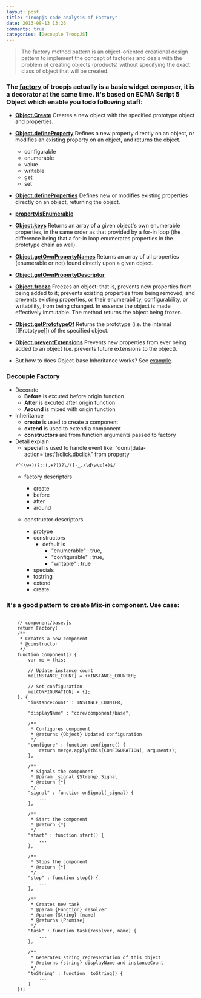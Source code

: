 ```yaml
---
layout: post
title: "Troopjs code analysis of Factory"
date: 2013-08-13 13:26
comments: true
categories: [Decouple TroopJS]
---
```


  > The factory method pattern is an object-oriented creational design pattern to implement the concept of factories and deals with the problem of creating objects (products) without specifying the exact class of object that will be created.  

  
### The [factory][1] of troopjs actually is a basic widget **composer**, it is a **decorator** at the same time. It's based on ECMA Script 5 **Object** which enable you todo following staff:
* **[Object.Create][3]** Creates a new object with the specified prototype object and properties.
* **[Object.defineProperty][4]** Defines a new property directly on an object, or modifies an existing property on an object, and returns the object.
	- configurable
	- enumerable
	- value
	- writable
	- get
	- set
* **[Object.defineProperties][5]** Defines new or modifies existing properties directly on an object, returning the object.
* **[propertyIsEnumerable][6]**
* **[Object.keys][7]** Returns an array of a given object's own enumerable properties, in the same order as that provided by a for-in loop (the difference being that a for-in loop enumerates properties in the prototype chain as well).
* **[Object.getOwnPropertyNames][8]** Returns an array of all properties (enumerable or not) found directly upon a given object.
* **[Object.getOwnPropertyDescriptor][9]**
* **[Object.freeze][10]** Freezes an object: that is, prevents new properties from being added to it; prevents existing properties from being removed; and prevents existing properties, or their enumerability, configurability, or writability, from being changed. In essence the object is made effectively immutable. The method returns the object being frozen.
* **[Object.getPrototypeOf][11]** Returns the prototype (i.e. the internal [[Prototype]]) of the specified object.
* **[Object.preventExtensions][12]** Prevents new properties from ever being added to an object (i.e. prevents future extensions to the object).

* But how to does Object-base Inheritance works? See [example][2]. 

### Decouple Factory
* Decorate
	- **Before** is excuted before origin function
	- **After** is excuted after origin function
	- **Around** is mixed with origin function
* Inheritance
	- **create** is used to create a component
	- **extend** is used to extend a component
	- **constructors** are from function arguments passed to factory
* Detail explain
	- **special** is used to handle event like: "dom/[data-action='test']/click.dbclick" from property
	```
	/^(\w+)(?::(.+?))?\/([-_./\d\w\s]+)$/
	```
	- factory descriptors 
		* create
		* before
		* after
		* around

	- constructor descriptors
		* protype
		* constructors
			- default is 
				* "enumerable" : true,
				* "configurable" : true,
				* "writable" : true
		* specials
		* tostring
		* extend
		* create

### It's a good pattern to create Mix-in component. Use case:

<pre><code>
	// component/base.js
	return Factory(
	/**
	 * Creates a new component
	 * @constructor
	 */
	function Component() {
		var me = this;

		// Update instance count
		me[INSTANCE_COUNT] = ++INSTANCE_COUNTER;

		// Set configuration
		me[CONFIGURATION] = {};
	}, {
		"instanceCount" : INSTANCE_COUNTER,

		"displayName" : "core/component/base",

		/**
		 * Configures component
		 * @returns {Object} Updated configuration
		 */
		"configure" : function configure() {
			return merge.apply(this[CONFIGURATION], arguments);
		},

		/**
		 * Signals the component
		 * @param _signal {String} Signal
		 * @return {*}
		 */
		"signal" : function onSignal(_signal) {
			...
		},

		/**
		 * Start the component
		 * @return {*}
		 */
		"start" : function start() {
			...
		},

		/**
		 * Stops the component
		 * @return {*}
		 */
		"stop" : function stop() {
			...
		},

		/**
		 * Creates new task
		 * @param {Function} resolver
		 * @param {String} [name]
		 * @returns {Promise}
		 */
		"task" : function task(resolver, name) {
			...
		},

		/**
		 * Generates string representation of this object
		 * @returns {string} displayName and instanceCount
		 */
		"toString" : function _toString() {
			...
		}
	});
</code></pre>

[1]: https://github.com/troopjs/troopjs-core/blob/develop/component/factory.js
[2]: http://uxebu.com/blog/2011/02/23/object-based-inheritance-for-ecmascript-5/
[3]: https://developer.mozilla.org/en-US/docs/Web/JavaScript/Reference/Global_Objects/Object/create?redirectlocale=en-US&redirectslug=JavaScript%2FReference%2FGlobal_Objects%2FObject%2Fcreate
[4]: https://developer.mozilla.org/en-US/docs/Web/JavaScript/Reference/Global_Objects/Object/defineProperty?redirectlocale=en-US&redirectslug=JavaScript%2FReference%2FGlobal_Objects%2FObject%2FdefineProperty
[5]: https://developer.mozilla.org/en-US/docs/Web/JavaScript/Reference/Global_Objects/Object/defineProperties?redirectlocale=en-US&redirectslug=JavaScript%2FReference%2FGlobal_Objects%2FObject%2FdefineProperties 
[6]: https://developer.mozilla.org/en-US/docs/Web/JavaScript/Reference/Global_Objects/Object/propertyIsEnumerable?redirectlocale=en-US&redirectslug=JavaScript%2FReference%2FGlobal_Objects%2FObject%2FpropertyIsEnumerable
[7]: https://developer.mozilla.org/en-US/docs/Web/JavaScript/Reference/Global_Objects/Object/keys?redirectlocale=en-US&redirectslug=JavaScript%2FReference%2FGlobal_Objects%2FObject%2Fkeys
[8]: https://developer.mozilla.org/en-US/docs/Web/JavaScript/Reference/Global_Objects/Object/getOwnPropertyNames
[9]: https://developer.mozilla.org/en-US/docs/Web/JavaScript/Reference/Global_Objects/Object/getOwnPropertyDescriptor
[10]: https://developer.mozilla.org/en-US/docs/Web/JavaScript/Reference/Global_Objects/Object/freeze
[11]: https://developer.mozilla.org/en-US/docs/Web/JavaScript/Reference/Global_Objects/Object/getPrototypeOf
[12]: https://developer.mozilla.org/en-US/docs/Web/JavaScript/Reference/Global_Objects/Object/preventExtensions